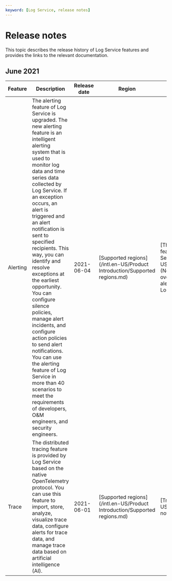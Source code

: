 ```yaml
---
keyword: [Log Service, release notes]
---
```


# Release notes

This topic describes the release history of Log Service features and provides the links to the relevant documentation.

## June 2021

|Feature|Description|Release date|Region|References|
|-------|-----------|------------|------|----------|
|Alerting|The alerting feature of Log Service is upgraded. The new alerting feature is an intelligent alerting system that is used to monitor log data and time series data collected by Log Service. If an exception occurs, an alert is triggered and an alert notification is sent to specified recipients. This way, you can identify and resolve exceptions at the earliest opportunity. You can configure silence policies, manage alert incidents, and configure action policies to send alert notifications. You can use the alerting feature of Log Service in more than 40 scenarios to meet the requirements of developers, O&M engineers, and security engineers.|2021-06-04|[Supported regions](/intl.en-US/Product Introduction/Supported regions.md)|[The alerting feature of Log Service](/intl.en-US/Alerting/Alerting (New)/Feature overview/The alerting feature of Log Service.md)|
|Trace|The distributed tracing feature is provided by Log Service based on the native OpenTelemetry protocol. You can use this feature to import, store, analyze, visualize trace data, configure alerts for trace data, and manage trace data based on artificial intelligence \(AI\).|2021-06-01|[Supported regions](/intl.en-US/Product Introduction/Supported regions.md)|[Trace](/intl.en-US/Trace/Usage notes.md)|


